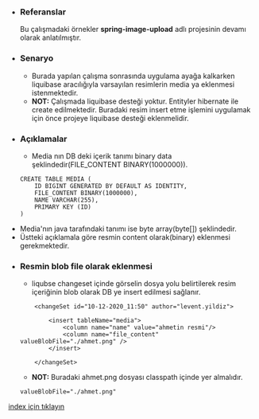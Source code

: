 * ### Referanslar
    Bu çalışmadaki örnekler **spring-image-upload** adlı projesinin devamı olarak anlatılmıştır.

* ### Senaryo
    - Burada yapılan çalışma sonrasında uygulama ayağa kalkarken liquibase aracılığıyla varsayılan resimlerin media ya eklenmesi istenmektedir.
    - **NOT:** Çalışmada liquibase desteği yoktur. Entityler hibernate ile create edilmektedir. Buradaki resim insert etme işlemini uygulamak için önce projeye liquibase desteği eklenmelidir. 

* ### Açıklamalar
    - Media nın DB deki içerik tanımı binary data şeklindedir(FILE_CONTENT BINARY(1000000)).
    ```
    CREATE TABLE MEDIA (
        ID BIGINT GENERATED BY DEFAULT AS IDENTITY,
        FILE_CONTENT BINARY(1000000),
        NAME VARCHAR(255),
        PRIMARY KEY (ID)
    )
    ```      
- Media'nın java tarafındaki tanımı ise byte array(byte[]) şeklindedir.
- Üstteki açıklamala göre resmin content olarak(binary) eklenmesi gerekmektedir.

* ### Resmin blob file olarak eklenmesi
    - liqubse changeset içinde görselin dosya yolu belirtilerek resim içeriğinin blob olarak DB ye insert edilmesi sağlanır.    
    ```
        <changeSet id="10-12-2020_11:50" author="levent.yildiz">
    
            <insert tableName="media">
                <column name="name" value="ahmetin resmi"/>
                <column name="file_content"   valueBlobFile="./ahmet.png" />
            </insert>
            
        </changeSet>
    ```
  
    - **NOT:** Buradaki ahmet.png dosyası classpath içinde yer almalıdır.    
    ```
    valueBlobFile="./ahmet.png"
    ```
  
[index için tıklayın](../README.md)
